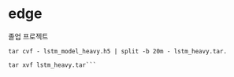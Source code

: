 # edge
졸업 프로젝트

```tar cvf - lstm_model_heavy.h5 | split -b 20m - lstm_heavy.tar.```

```cat lstm_heavy.tar.* > lstm_heavy.tar
tar xvf lstm_heavy.tar```

